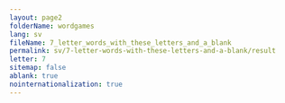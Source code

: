 ```yaml
---
layout: page2
folderName: wordgames
lang: sv
fileName: 7_letter_words_with_these_letters_and_a_blank
permalink: sv/7-letter-words-with-these-letters-and-a-blank/result
letter: 7
sitemap: false
ablank: true
nointernationalization: true
---
```

